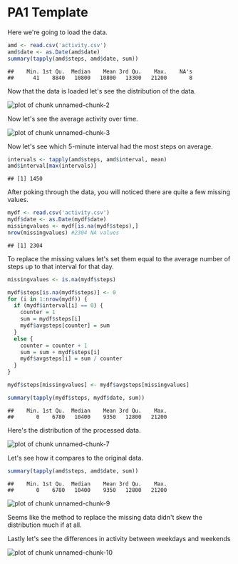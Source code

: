 PA1 Template
=============

Here we're going to load the data.


```r
amd <- read.csv('activity.csv')
amd$date <- as.Date(amd$date)
summary(tapply(amd$steps, amd$date, sum))
```

```
##    Min. 1st Qu.  Median    Mean 3rd Qu.    Max.    NA's 
##      41    8840   10800   10800   13300   21200       8
```

Now that the data is loaded let's see the distribution of the data.

![plot of chunk unnamed-chunk-2](figure/unnamed-chunk-2.png) 

Now let's see the average activity over time.

![plot of chunk unnamed-chunk-3](figure/unnamed-chunk-3.png) 

Now let's see which 5-minute interval had the most steps on average.


```r
intervals <- tapply(amd$steps, amd$interval, mean)
amd$interval[max(intervals)]
```

```
## [1] 1450
```

After poking through the data, you will noticed there are quite a few missing values.


```r
mydf <- read.csv('activity.csv')
mydf$date <- as.Date(mydf$date)
missingvalues <- mydf[is.na(mydf$steps),]
nrow(missingvalues) #2304 NA values
```

```
## [1] 2304
```

To replace the missing values let's set them equal to the average number of steps
up to that interval for that day.


```r
missingvalues <- is.na(mydf$steps)

mydf$steps[is.na(mydf$steps)] <- 0
for (i in 1:nrow(mydf)) {
  if (mydf$interval[i] == 0) {
    counter = 1
    sum = mydf$steps[i]
    mydf$avgsteps[counter] = sum
  }
  else {
    counter = counter + 1
    sum = sum + mydf$steps[i]
    mydf$avgsteps[i] = sum / counter
  }
}

mydf$steps[missingvalues] <- mydf$avgsteps[missingvalues]

summary(tapply(mydf$steps, mydf$date, sum))
```

```
##    Min. 1st Qu.  Median    Mean 3rd Qu.    Max. 
##       0    6780   10400    9350   12800   21200
```

Here's the distribution of the processed data.

![plot of chunk unnamed-chunk-7](figure/unnamed-chunk-7.png) 

Let's see how it compares to the original data.


```r
summary(tapply(amd$steps, amd$date, sum))
```

```
##    Min. 1st Qu.  Median    Mean 3rd Qu.    Max. 
##       0    6780   10400    9350   12800   21200
```

![plot of chunk unnamed-chunk-9](figure/unnamed-chunk-9.png) 

Seems like the method to replace the missing data didn't skew the distribution much
if at all.

Lastly let's see the differences in activity between weekdays and weekends

![plot of chunk unnamed-chunk-10](figure/unnamed-chunk-10.png) 
